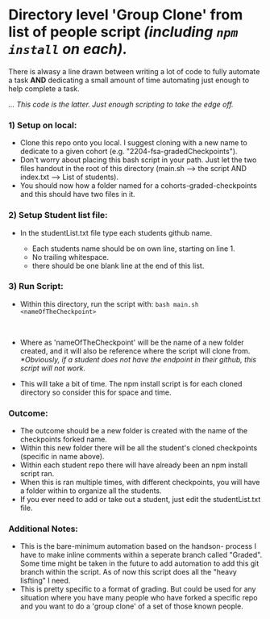 # Directory level 'Group Clone' from list of people script <em>(including ```npm install``` on each).</em>

 There is alwasy a line drawn between writing a lot of code to fully automate a task <strong>AND</strong> dedicating a small amount of time automating just enough to help complete a task.

 <em>... This code is the latter. Just enough scripting to take the edge off.</em>


### 1) Setup on local:
- Clone this repo onto you local. I suggest cloning with a new name to dedicate to a given cohort (e.g. "2204-fsa-gradedCheckpoints").
- Don't worry about placing this bash script in your path. Just let the two files handout in the root of this directory (main.sh --> the script AND index.txt --> List of students).
- You should now how a folder named for a cohorts-graded-checkpoints and this should have two files in it.

### 2) Setup Student list file:
- In the studentList.txt file type each students github name.

    - Each students name should be on own line, starting on line 1.
    - No trailing whitespace.
    - there should be one blank line at the end of this list.

### 3) Run Script:
- Within this directory, run the script with: 
    ```bash main.sh <nameOfTheCheckpoint>```
</br>

-  Where as 'nameOfTheCheckpoint' will be the name of a new folder created, and it will also be reference where the script will clone from. <em>*Obviously, if a student does not have the endpoint in their github, this script will not work.</em>

- This will take a bit of time. The npm install script is for each cloned directory so consider this for space and time. 

### Outcome:
- The outcome should be a new folder is created with the name of the checkpoints forked name.
- Within this new folder there will be all the student's cloned checkpoints (specific in name above).
- Within each student repo there will have already been an npm install script ran.
- When this is ran multiple times, with different checkpoints, you will have a folder within to organize all the students.
- If you ever need to add or take out a student, just edit the studentList.txt file.


### Additional Notes:
- This is the bare-minimum automation based on the handson- process I have to make inline comments within a seperate branch called "Graded". Some time might be taken in the future to add automation to add this git branch within the script. As of now this script does all the "heavy lisfting" I need.
- This is pretty specific to a format of grading. But could be used for any situation where you have many people who have forked a specific repo and you want to do a 'group clone' of a set of those known people.






